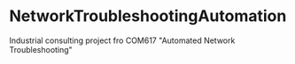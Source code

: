 # NetworkTroubleshootingAutomation
Industrial consulting project fro COM617 "Automated Network Troubleshooting" 
